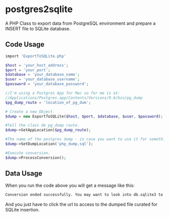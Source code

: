 # postgres2sqlite
A PHP Class to export data from PostgreSQL environment and prepare a INSERT file to SQLite database.

## Code Usage
```php
import 'ExportToSQLite.php'

$host = 'your_host_address';
$port = 'your_port';
$database = 'your_database_name';
$user = 'your_database_username';
$password = 'your_database_password';

//I'm using a Postgres App for Mac so for me is at: 
//Applications/Postgres.app/Contents/Versions/9.6/bin/pg_dump
$pg_dump_route = 'location_of_pg_dum';

# Create a new Object.
$dump = new ExportToSQLite($host, $port, $database, $user, $password);

#Tell the class de pg_dump route.
$dump->SetAppLocation($pg_dump_route);

#The name of the postgres dump - in case you want to use it for something else.
$dump->SetDumpLocation('php_dump.sql');

#Execute conversion.
$dump->ProcessConversion();
```

## Data Usage
When you run the code above you will get a message like this: 
```html
Conversion ended successfully. You may want to look into db.sqlite3 to find your data.
```
And you just have to click the url to access to the dumped file curated for SQLite insertion.
